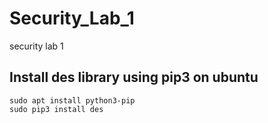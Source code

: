 # Security_Lab_1
security lab 1

## Install des library using pip3 on ubuntu
```
sudo apt install python3-pip
sudo pip3 install des
```
